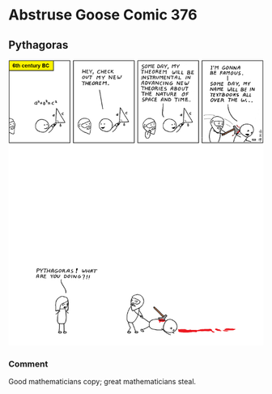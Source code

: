# Abstruse Goose Comic 376
## Pythagoras

![image](comics/publish_perish_Pythagoras.png)
### Comment
Good mathematicians copy; great mathematicians steal.
